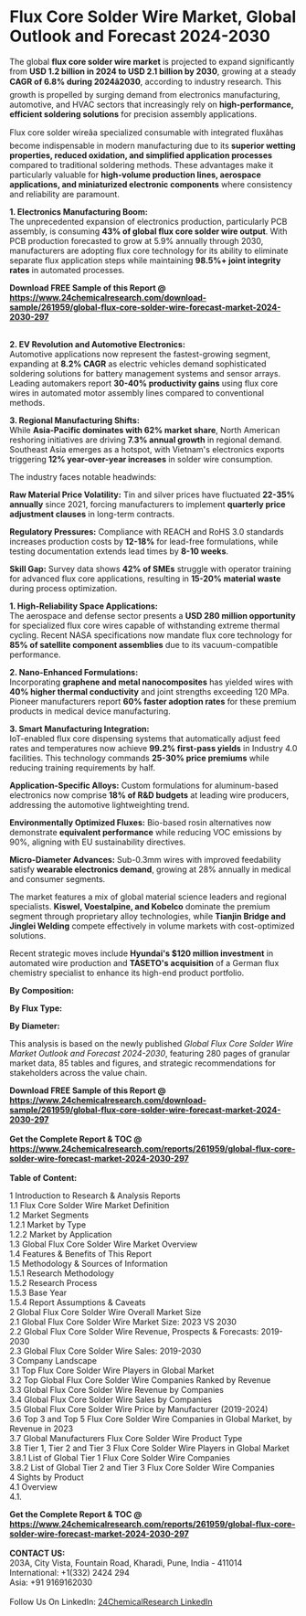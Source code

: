 <h1>Flux Core Solder Wire Market, Global Outlook and Forecast 2024-2030</h1><p>The global <strong>flux core solder wire market</strong> is projected to expand significantly from <strong>USD 1.2 billion in 2024 to USD 2.1 billion by 2030</strong>, growing at a steady <strong>CAGR of 6.8% during 2024â2030</strong>, according to industry research. This growth is propelled by surging demand from electronics manufacturing, automotive, and HVAC sectors that increasingly rely on <strong>high-performance, efficient soldering solutions</strong> for precision assembly applications.</p><p>Flux core solder wireâa specialized consumable with integrated fluxâhas become indispensable in modern manufacturing due to its <strong>superior wetting properties, reduced oxidation, and simplified application processes</strong> compared to traditional soldering methods. These advantages make it particularly valuable for <strong>high-volume production lines, aerospace applications, and miniaturized electronic components</strong> where consistency and reliability are paramount.</p><p><strong>1. Electronics Manufacturing Boom:</strong><br>
The unprecedented expansion of electronics production, particularly PCB assembly, is consuming <strong>43% of global flux core solder wire output</strong>. With PCB production forecasted to grow at 5.9% annually through 2030, manufacturers are adopting flux core technology for its ability to eliminate separate flux application steps while maintaining <strong>98.5%+ joint integrity rates</strong> in automated processes.</p><div><b>Download FREE Sample of this Report @ 
            <a href="https://www.24chemicalresearch.com/download-sample/261959/global-flux-core-solder-wire-forecast-market-2024-2030-297">
            https://www.24chemicalresearch.com/download-sample/261959/global-flux-core-solder-wire-forecast-market-2024-2030-297</a></b></div><br><p><strong>2. EV Revolution and Automotive Electronics:</strong><br>
Automotive applications now represent the fastest-growing segment, expanding at <strong>8.2% CAGR</strong> as electric vehicles demand sophisticated soldering solutions for battery management systems and sensor arrays. Leading automakers report <strong>30-40% productivity gains</strong> using flux core wires in automated motor assembly lines compared to conventional methods.</p><p><strong>3. Regional Manufacturing Shifts:</strong><br>
While <strong>Asia-Pacific dominates with 62% market share</strong>, North American reshoring initiatives are driving <strong>7.3% annual growth</strong> in regional demand. Southeast Asia emerges as a hotspot, with Vietnam's electronics exports triggering <strong>12% year-over-year increases</strong> in solder wire consumption.</p><p>The industry faces notable headwinds:</p><p><strong>Raw Material Price Volatility:</strong> Tin and silver prices have fluctuated <strong>22-35% annually</strong> since 2021, forcing manufacturers to implement <strong>quarterly price adjustment clauses</strong> in long-term contracts.</p><p><strong>Regulatory Pressures:</strong> Compliance with REACH and RoHS 3.0 standards increases production costs by <strong>12-18%</strong> for lead-free formulations, while testing documentation extends lead times by <strong>8-10 weeks</strong>.</p><p><strong>Skill Gap:</strong> Survey data shows <strong>42% of SMEs</strong> struggle with operator training for advanced flux core applications, resulting in <strong>15-20% material waste</strong> during process optimization.</p><p><strong>1. High-Reliability Space Applications:</strong><br>
The aerospace and defense sector presents a <strong>USD 280 million opportunity</strong> for specialized flux core wires capable of withstanding extreme thermal cycling. Recent NASA specifications now mandate flux core technology for <strong>85% of satellite component assemblies</strong> due to its vacuum-compatible performance.</p><p><strong>2. Nano-Enhanced Formulations:</strong><br>
Incorporating <strong>graphene and metal nanocomposites</strong> has yielded wires with <strong>40% higher thermal conductivity</strong> and joint strengths exceeding 120 MPa. Pioneer manufacturers report <strong>60% faster adoption rates</strong> for these premium products in medical device manufacturing.</p><p><strong>3. Smart Manufacturing Integration:</strong><br>
IoT-enabled flux core dispensing systems that automatically adjust feed rates and temperatures now achieve <strong>99.2% first-pass yields</strong> in Industry 4.0 facilities. This technology commands <strong>25-30% price premiums</strong> while reducing training requirements by half.</p><p><strong>Application-Specific Alloys:</strong> Custom formulations for aluminum-based electronics now comprise <strong>18% of R&amp;D budgets</strong> at leading wire producers, addressing the automotive lightweighting trend.</p><p><strong>Environmentally Optimized Fluxes:</strong> Bio-based rosin alternatives now demonstrate <strong>equivalent performance</strong> while reducing VOC emissions by 90%, aligning with EU sustainability directives.</p><p><strong>Micro-Diameter Advances:</strong> Sub-0.3mm wires with improved feedability satisfy <strong>wearable electronics demand</strong>, growing at 28% annually in medical and consumer segments.</p><p>The market features a mix of global material science leaders and regional specialists. <strong>Kiswel, Voestalpine, and Kobelco</strong> dominate the premium segment through proprietary alloy technologies, while <strong>Tianjin Bridge and Jinglei Welding</strong> compete effectively in volume markets with cost-optimized solutions.</p><p>Recent strategic moves include <strong>Hyundai's $120 million investment</strong> in automated wire production and <strong>TASETO's acquisition</strong> of a German flux chemistry specialist to enhance its high-end product portfolio.</p><p><strong>By Composition:</strong></p><p><strong>By Flux Type:</strong></p><p><strong>By Diameter:</strong></p><p>This analysis is based on the newly published <em>Global Flux Core Solder Wire Market Outlook and Forecast 2024-2030</em>, featuring 280 pages of granular market data, 85 tables and figures, and strategic recommendations for stakeholders across the value chain.</p><div><b>Download FREE Sample of this Report @ 
            <a href="https://www.24chemicalresearch.com/download-sample/261959/global-flux-core-solder-wire-forecast-market-2024-2030-297">
            https://www.24chemicalresearch.com/download-sample/261959/global-flux-core-solder-wire-forecast-market-2024-2030-297</a></b></div><br><div><b>Get the Complete Report & TOC @ 
            <a href="https://www.24chemicalresearch.com/reports/261959/global-flux-core-solder-wire-forecast-market-2024-2030-297">
            https://www.24chemicalresearch.com/reports/261959/global-flux-core-solder-wire-forecast-market-2024-2030-297</a></b></div><br>
            <b>Table of Content:</b><p>1 Introduction to Research & Analysis Reports<br />
    1.1 Flux Core Solder Wire Market Definition<br />
    1.2 Market Segments<br />
        1.2.1 Market by Type<br />
        1.2.2 Market by Application<br />
    1.3 Global Flux Core Solder Wire Market Overview<br />
    1.4 Features & Benefits of This Report<br />
    1.5 Methodology & Sources of Information<br />
        1.5.1 Research Methodology<br />
        1.5.2 Research Process<br />
        1.5.3 Base Year<br />
        1.5.4 Report Assumptions & Caveats<br />
2 Global Flux Core Solder Wire Overall Market Size<br />
    2.1 Global Flux Core Solder Wire Market Size: 2023 VS 2030<br />
    2.2 Global Flux Core Solder Wire Revenue, Prospects & Forecasts: 2019-2030<br />
    2.3 Global Flux Core Solder Wire Sales: 2019-2030<br />
3 Company Landscape<br />
    3.1 Top Flux Core Solder Wire Players in Global Market<br />
    3.2 Top Global Flux Core Solder Wire Companies Ranked by Revenue<br />
    3.3 Global Flux Core Solder Wire Revenue by Companies<br />
    3.4 Global Flux Core Solder Wire Sales by Companies<br />
    3.5 Global Flux Core Solder Wire Price by Manufacturer (2019-2024)<br />
    3.6 Top 3 and Top 5 Flux Core Solder Wire Companies in Global Market, by Revenue in 2023<br />
    3.7 Global Manufacturers Flux Core Solder Wire Product Type<br />
    3.8 Tier 1, Tier 2 and Tier 3 Flux Core Solder Wire Players in Global Market<br />
        3.8.1 List of Global Tier 1 Flux Core Solder Wire Companies<br />
        3.8.2 List of Global Tier 2 and Tier 3 Flux Core Solder Wire Companies<br />
4 Sights by Product<br />
    4.1 Overview<br />
        4.1.</p><div><b>Get the Complete Report & TOC @ 
            <a href="https://www.24chemicalresearch.com/reports/261959/global-flux-core-solder-wire-forecast-market-2024-2030-297">
            https://www.24chemicalresearch.com/reports/261959/global-flux-core-solder-wire-forecast-market-2024-2030-297</a></b></div><br><b>CONTACT US:</b><br>
            203A, City Vista, Fountain Road, Kharadi, Pune, India - 411014<br>
            International: +1(332) 2424 294<br>
            Asia: +91 9169162030 <br><br>
            Follow Us On LinkedIn: <a href="https://www.linkedin.com/company/24chemicalresearch/">24ChemicalResearch LinkedIn</a>
